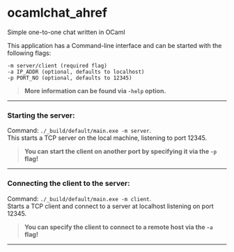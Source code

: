 # ocamlchat_ahref
Simple one-to-one chat written in OCaml

This application has a Command-line interface and can be started with the following flags:
```
-m server/client (required flag)
-a IP_ADDR (optional, defaults to localhost)
-p PORT_NO (optional, defaults to 12345)
```
> **More information can be found via `-help` option.**

----

### **Starting the server:**  
Command: `./_build/default/main.exe -m server`.  
This starts a TCP server on the local machine, listening to port 12345.

> **You can start the client on another port by specifying it via the `-p` flag!** 

----

### **Connecting the client to the server:**  
Command: `./_build/default/main.exe -m client`.  
Starts a TCP client and connect to a server at localhost listening on port 12345.

> **You can specify the client to connect to a remote host via the `-a` flag!** 

----
